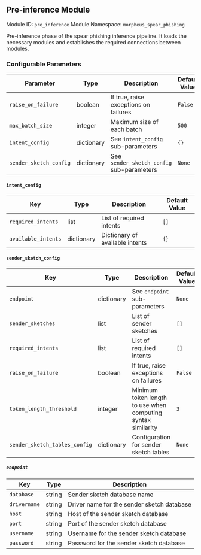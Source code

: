 <!--
SPDX-FileCopyrightText: Copyright (c) 2022-2025, NVIDIA CORPORATION & AFFILIATES. All rights reserved.
SPDX-License-Identifier: Apache-2.0

Licensed under the Apache License, Version 2.0 (the "License");
you may not use this file except in compliance with the License.
You may obtain a copy of the License at

http://www.apache.org/licenses/LICENSE-2.0

Unless required by applicable law or agreed to in writing, software
distributed under the License is distributed on an "AS IS" BASIS,
WITHOUT WARRANTIES OR CONDITIONS OF ANY KIND, either express or implied.
See the License for the specific language governing permissions and
limitations under the License.
-->

## Pre-inference Module

Module ID: `pre_inference`
Module Namespace: `morpheus_spear_phishing`

Pre-inference phase of the spear phishing inference pipeline. It loads the necessary modules and establishes the
required connections between modules.

### Configurable Parameters

| Parameter              | Type | Description                              | Default Value |
|------------------------|------|------------------------------------------|---------------|
| `raise_on_failure`     | boolean | If true, raise exceptions on failures    | `False`       |
| `max_batch_size`       | integer  | Maximum size of each batch               | `500`         |
| `intent_config`        | dictionary | See `intent_config` sub-parameters        | `{}`          |
| `sender_sketch_config` | dictionary | See `sender_sketch_config` sub-parameters | `None`        |

#### `intent_config`

| Key                 | Type | Description                     | Default Value |
|---------------------|------|---------------------------------|---------------|
| `required_intents`  | list | List of required intents        | `[]`          |
| `available_intents` | dictionary | Dictionary of available intents | `{}`          |

#### `sender_sketch_config`

| Key                           | Type | Description                                                  | Default Value |
|-------------------------------|------|--------------------------------------------------------------|---------------|
| `endpoint`                    | dictionary | See `endpoint` sub-parameters                                 | `None`        |
| `sender_sketches`             | list | List of sender sketches                                      | `[]`          |
| `required_intents`            | list | List of required intents                                     | `[]`          |
| `raise_on_failure`            | boolean | If true, raise exceptions on failures                        | `False`       |
| `token_length_threshold`      | integer  | Minimum token length to use when computing syntax similarity | `3`           |
| `sender_sketch_tables_config` | dictionary | Configuration for sender sketch tables                       | `None`        |

##### `endpoint`

| Key          | Type | Description                                |
|--------------|------|--------------------------------------------|
| `database`   | string  | Sender sketch database name                |
| `drivername` | string  | Driver name for the sender sketch database |
| `host`       | string  | Host of the sender sketch database         |
| `port`       | string  | Port of the sender sketch database         |
| `username`   | string  | Username for the sender sketch database    |
| `password`   | string  | Password for the sender sketch database    |
